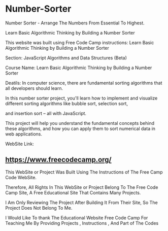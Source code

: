 # Number-Sorter
Number Sorter - Arrange The Numbers From Essential To Highest.


Learn Basic Algorithmic Thinking by Building a Number Sorter 



This website was built using Free Code Camp instructions: Learn Basic Algorithmic Thinking by Building a Number Sorter 


Section: JavaScript Algorithms and Data Structures (Beta)



Course Name: Learn Basic Algorithmic Thinking by Building a Number Sorter 



Deatils: In computer science, there are fundamental sorting algorithms that all developers should learn. 

In this number sorter project, you'll learn how to implement and visualize different sorting algorithms like bubble sort, selection sort, 

and insertion sort – all with JavaScript.

This project will help you understand the fundamental concepts behind these algorithms, and how you can apply them to sort numerical data in web applications.

WebSite Link:

https://www.freecodecamp.org/
---------------------------------------------------------------------------------------------------------------------------------------------------------------------------------------------------------------------
This WebSite or Project Was Built Using The Instructions of The Free Camp Code WebSite.

Therefore, All Rights In This WebSite or Project Belong To The Free Code Camp Site, A Free Educational Site That Contains Many Projects.

I Am Only Reviewing The Project After Building It From Their Site, So The Project Does Not Belong To Me.

I Would Like To thank The Educational Website Free Code Camp For Teaching Me By Providing Projects , Instructions , And Part of The Codes
